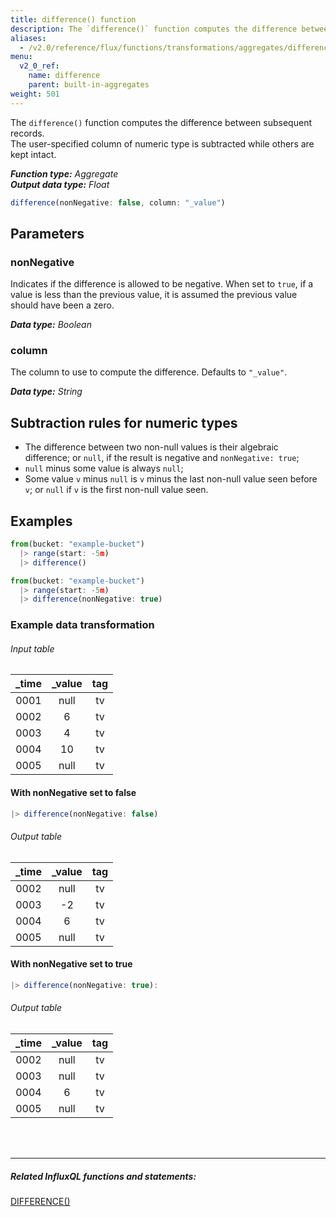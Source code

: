 ```yaml
---
title: difference() function
description: The `difference()` function computes the difference between subsequent non-null records.
aliases:
  - /v2.0/reference/flux/functions/transformations/aggregates/difference
menu:
  v2_0_ref:
    name: difference
    parent: built-in-aggregates
weight: 501
---
```


The `difference()` function computes the difference between subsequent records.  
The user-specified column of numeric type is subtracted while others are kept intact.

_**Function type:** Aggregate_  
_**Output data type:** Float_

```js
difference(nonNegative: false, column: "_value")
```

## Parameters

### nonNegative
Indicates if the difference is allowed to be negative.
When set to `true`, if a value is less than the previous value, it is assumed the previous value should have been a zero.

_**Data type:** Boolean_

### column
The column to use to compute the difference.
Defaults to `"_value"`.

_**Data type:** String_

## Subtraction rules for numeric types
- The difference between two non-null values is their algebraic difference;
  or `null`, if the result is negative and `nonNegative: true`;
- `null` minus some value is always `null`;
- Some value `v` minus `null` is `v` minus the last non-null value seen before `v`;
  or `null` if `v` is the first non-null value seen.


## Examples

```js
from(bucket: "example-bucket")
  |> range(start: -5m)
  |> difference()
```
```js
from(bucket: "example-bucket")
  |> range(start: -5m)
  |> difference(nonNegative: true)
```

### Example data transformation

###### Input table
| _time | _value | tag |
|:-----:|:------:|:---:|
| 0001  | null   | tv  |
| 0002  | 6      | tv  |
| 0003  | 4      | tv  |
| 0004  | 10     | tv  |
| 0005  | null   | tv  |

#### With nonNegative set to false
```js
|> difference(nonNegative: false)
```
###### Output table
| _time | _value | tag |
|:-----:|:------:|:---:|
| 0002  | null   | tv  |
| 0003  | -2     | tv  |
| 0004  | 6      | tv  |
| 0005  | null   | tv  |

#### With nonNegative set to true
```js
|> difference(nonNegative: true):
```
###### Output table
| _time | _value | tag |
|:-----:|:------:|:---:|
| 0002  | null   | tv  |
| 0003  | null   | tv  |
| 0004  | 6      | tv  |
| 0005  | null   | tv  |

<hr style="margin-top:4rem"/>

##### Related InfluxQL functions and statements:
[DIFFERENCE()](https://docs.influxdata.com/influxdb/latest/query_language/functions/#difference)
